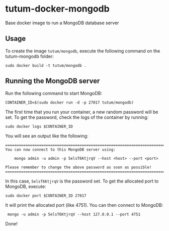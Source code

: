 tutum-docker-mongodb
====================

Base docker image to run a MongoDB database server


Usage
-----

To create the image `tutum/mongodb`, execute the following command on the tutum-mongodb folder:

	sudo docker build -t tutum/mongodb .


Running the MongoDB server
--------------------------

Run the following command to start MongoDB:

	CONTAINER_ID=$(sudo docker run -d -p 27017 tutum/mongodb)

The first time that you run your container, a new random password will be set.
To get the password, check the logs of the container by running:

	sudo docker logs $CONTAINER_ID

You will see an output like the following:

	========================================================================
	You can now connect to this MongoDB server using:

	    mongo admin -u admin -p 5elsT6KtjrqV --host <host> --port <port>

	Please remember to change the above password as soon as possible!
	========================================================================

In this case, `5elsT6KtjrqV` is the password set. To get the allocated port to MongoDB, execute:

	sudo docker port $CONTAINER_ID 27017

It will print the allocated port (like 4751). You can then connect to MongoDB:

	 mongo -u admin -p 5elsT6KtjrqV --host 127.0.0.1 --port 4751

Done!
